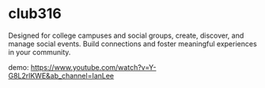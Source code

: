 # club316
Designed for college campuses and social groups, create, discover, and manage social events. Build connections and foster meaningful experiences in your community.

demo: https://www.youtube.com/watch?v=Y-G8L2rlKWE&ab_channel=IanLee
